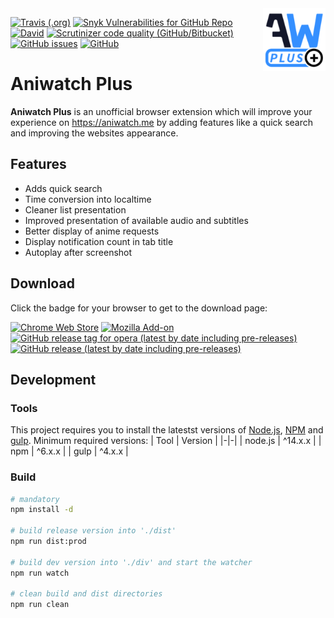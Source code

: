 <img align="right" width="100" height="100" src="resources/logo/AnimeWatch.ico/main/black/AWPLUS%20Final%20Black%20128.png">

[![Travis (.org)](https://img.shields.io/travis/serraniel/aniwatchplus?style=flat-square)](https://travis-ci.org/github/Serraniel/AniwatchPlus)
[![Snyk Vulnerabilities for GitHub Repo](https://img.shields.io/snyk/vulnerabilities/github/serraniel/aniwatchplus?style=flat-square)](https://snyk.io/test/github/Serraniel/AniwatchPlus?targetFile=package.json)
[![David](https://img.shields.io/david/serraniel/AniwatchPlus?style=flat-square)](https://david-dm.org/serraniel/aniwatchplus)
[![Scrutinizer code quality (GitHub/Bitbucket)](https://img.shields.io/scrutinizer/quality/g/serraniel/aniwatchplus?style=flat-square)](https://scrutinizer-ci.com/g/Serraniel/AniwatchPlus/)
[![GitHub issues](https://img.shields.io/github/issues/serraniel/aniwatchplus?style=flat-square)](https://github.com/Serraniel/AniwatchPlus/issues)
[![GitHub](https://img.shields.io/github/license/serraniel/aniwatchplus?style=flat-square)](https://github.com/Serraniel/AniwatchPlus/blob/develop/LICENSE)

# Aniwatch Plus
**Aniwatch Plus** is an unofficial browser extension which will improve your experience on https://aniwatch.me by adding features like a quick search and improving the websites appearance.

## Features
* Adds quick search
* Time conversion into localtime
* Cleaner list presentation
* Improved presentation of available audio and subtitles
* Better display of anime requests
* Display notification count in tab title
* Autoplay after screenshot

## Download
Click the badge for your browser to get to the download page:

[![Chrome Web Store](https://img.shields.io/chrome-web-store/v/hgniihpjiioldkafogebpkbaiflmpimb?label=Google%20Chrome&logo=Google%20Chrome&style=flat-square)](https://chrome.google.com/webstore/detail/aniwatch-plus/hgniihpjiioldkafogebpkbaiflmpimb?hl=de)
[![Mozilla Add-on](https://img.shields.io/amo/v/aniwatch-plus?label=Mozilla%20Firefox&logo=Firefox&style=flat-square)](https://addons.mozilla.org/de/firefox/addon/aniwatch-plus/?utm_source=addons.mozilla.org&utm_medium=referral&utm_content=search)
[![GitHub release tag for opera (latest by date including pre-releases)](https://img.shields.io/github/v/release/serraniel/aniwatchplus?include_prereleases&label=Opera&logo=Opera&logoColor=red&style=flat-square)](https://addons.opera.com/de/extensions/details/aniwatch-plus/)
[![GitHub release (latest by date including pre-releases)](https://img.shields.io/github/v/release/serraniel/aniwatchplus?include_prereleases&label=Download%20manually&logo=Github&style=flat-square)](https://github.com/Serraniel/AniwatchPlus/releases)

## Development
### Tools
This project requires you to install the latestst versions of [Node.js](https://nodejs.org/en/download/), [NPM](https://nodejs.org/en/download/) and [gulp](https://www.npmjs.com/package/gulp).
Minimum required versions:
| Tool | Version |
|-|-|
| node.js | ^14.x.x |
| npm | ^6.x.x |
| gulp | ^4.x.x |


### Build
```sh
# mandatory
npm install -d

# build release version into './dist'
npm run dist:prod

# build dev version into './div' and start the watcher
npm run watch

# clean build and dist directories
npm run clean
```
